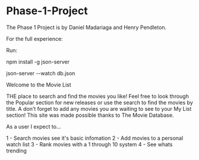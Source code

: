 # Phase-1-Project
The Phase 1 Project is by Daniel Madariaga and Henry Pendleton.

For the full experience:

Run:

npm install -g json-server

json-server --watch db.json

Welcome to the Movie List

THE place to search and find the movies you like! Feel free to look through the Popular section for new releases or use the search to find the movies by title.
A don't forget to add any movies you are waiting to see to your My List section!
This site was made possible thanks to The Movie Database.

As a user I expect to...

1 - Search movies see it's basic infomation
2 - Add movies to a personal watch list
3 - Rank movies with a 1 through 10 system
4 - See whats trending

